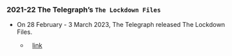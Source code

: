 ### 2021-22 The Telegraph’s `The Lockdown Files`
- On 28 February - 3 March 2023, The Telegraph released The Lockdown Files.
    
    - ` ` [link](https://www.telegraph.co.uk/news/lockdown-files/)
    